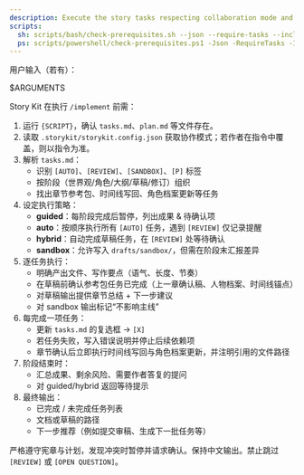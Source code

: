 ```yaml
---
description: Execute the story tasks respecting collaboration mode and checkpoints.
scripts:
  sh: scripts/bash/check-prerequisites.sh --json --require-tasks --include-tasks
  ps: scripts/powershell/check-prerequisites.ps1 -Json -RequireTasks -IncludeTasks
---
```


用户输入（若有）：

$ARGUMENTS

Story Kit 在执行 `/implement` 前需：

1. 运行 `{SCRIPT}`，确认 `tasks.md`、`plan.md` 等文件存在。
2. 读取 `.storykit/storykit.config.json` 获取协作模式；若作者在指令中覆盖，则以指令为准。
3. 解析 `tasks.md`：
   - 识别 `[AUTO]`、`[REVIEW]`、`[SANDBOX]`、`[P]` 标签
   - 按阶段（世界观/角色/大纲/草稿/修订）组织
   - 找出章节参考包、时间线写回、角色档案更新等任务
4. 设定执行策略：
   - **guided**：每阶段完成后暂停，列出成果 & 待确认项
   - **auto**：按顺序执行所有 `[AUTO]` 任务，遇到 `[REVIEW]` 仅记录提醒
   - **hybrid**：自动完成草稿任务，在 `[REVIEW]` 处等待确认
   - **sandbox**：允许写入 `drafts/sandbox/`，但需在阶段末汇报差异
5. 逐任务执行：
   - 明确产出文件、写作要点（语气、长度、节奏）
   - 在草稿前确认参考包任务已完成（上一章确认稿、人物档案、时间线锚点）
   - 对草稿输出提供章节总结 + 下一步建议
   - 对 sandbox 输出标记“不影响主线”
6. 每完成一项任务：
   - 更新 `tasks.md` 的复选框 → `[X]`
   - 若任务失败，写入错误说明并停止后续依赖项
   - 章节确认后立即执行时间线写回与角色档案更新，并注明引用的文件路径
7. 阶段结束时：
   - 汇总成果、剩余风险、需要作者答复的提问
   - 对 guided/hybrid 返回等待提示
8. 最终输出：
   - 已完成 / 未完成任务列表
   - 文档或草稿的路径
   - 下一步推荐（例如提交审稿、生成下一批任务等）

严格遵守宪章与计划，发现冲突时暂停并请求确认。保持中文输出。禁止跳过 `[REVIEW]` 或 `[OPEN QUESTION]`。
